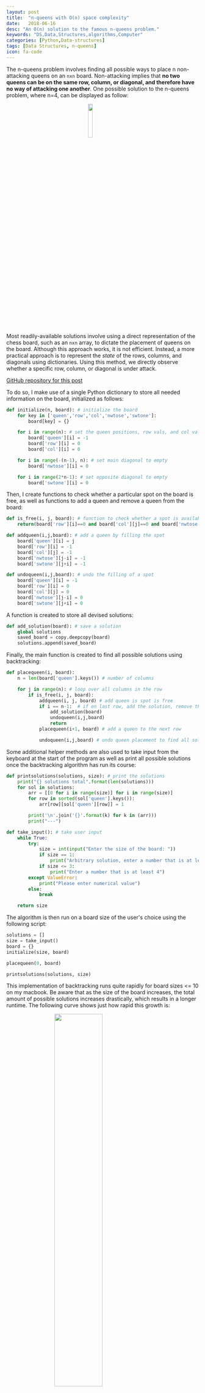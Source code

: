 ```yaml
---
layout: post
title:  "n-queens with O(n) space complexity"
date:   2018-06-16
desc: "An O(n) solution to the famous n-queens problem."
keywords: "DS,Data,Structures,algorithms,Computer"
categories: [Python,Data-structures]
tags: [Data Structures, n-queens]
icon: fa-code
---
```


The n-queens problem involves finding all possible ways to place n non-attacking queens on an `nxn` board. Non-attacking implies that **no two queens can be on the same row, column, or diagonal, and therefore have no way of attacking one another**. One possible solution to the n-queens problem, where n=4, can be displayed as follow:

<img src="{{ site.img_path }}/n_queens/n_queens.png" style="display: block; margin-left: auto; margin-right: auto; width: 15%;">

Most readily-available solutions involve using a direct representation of the chess board, such as an `nxn` array, to dictate the placement of queens on the board. Although this approach works, it is not efficient. Instead, a more practical approach is to represent the _state_ of the rows, columns, and diagonals using dictionaries. Using this method, we directly observe whether a specific row, column, or diagonal is under attack.

[GitHub repository for this post](https://github.com/Alescontrela/nqueens)

To do so, I make use of a single Python dictionary to store all needed information on the board, initialized as follows:

```python
def initialize(n, board): # initialize the board
    for key in ['queen','row','col','nwtose','swtone']:
        board[key] = {}  

    for i in range(n): # set the queen positions, row vals, and col vals to empty
        board['queen'][i] = -1
        board['row'][i] = 0
        board['col'][i] = 0

    for i in range(-(n-1), n): # set main diagonal to empty
        board['nwtose'][i] = 0

    for i in range(2*n-1): # set opposite diagonal to empty
        board['swtone'][i] = 0
```

Then, I create functions to check whether a particular spot on the board is free, as well as functions to add a queen and remove a queen from the board:

```python
def is_free(i, j, board): # function to check whether a spot is available
    return(board['row'][i]==0 and board['col'][j]==0 and board['nwtose'][j-i]==0 and board['swtone'][j+i]==0)

def addqueen(i,j,board): # add a queen by filling the spot
    board['queen'][i] = j
    board['row'][i] = -1
    board['col'][j] = -1
    board['nwtose'][j-i] = -1
    board['swtone'][j+i] = -1

def undoqueen(i,j,board): # undo the filling of a spot
    board['queen'][i] = -1
    board['row'][i] = 0
    board['col'][j] = 0
    board['nwtose'][j-i] = 0
    board['swtone'][j+i] = 0
```

A function is created to store all devised solutions:

```python
def add_solution(board): # save a solution
    global solutions
    saved_board = copy.deepcopy(board)
    solutions.append(saved_board)
```

Finally, the main function is created to find all possible solutions using backtracking:

```python
def placequeen(i, board):
    n = len(board['queen'].keys()) # number of columns

    for j in range(n): # loop over all columns in the row
        if is_free(i, j, board):
            addqueen(i, j, board) # add queen is spot is free
            if i == n-1:  # if on last row, add the solution, remove the queen, and return
                add_solution(board)
                undoqueen(i,j,board)
                return
            placequeen(i+1, board) # add a queen to the next row

            undoqueen(i,j,board) # undo queen placement to find all solutions
```        

Some additional helper methods are also used to take input from the keyboard at the start of the program as well as print all possible solutions once the backtracking algorithm has run its course:


```python
def printsolutions(solutions, size): # print the solutions
    print("{} solutions total".format(len(solutions)))
    for sol in solutions:
        arr = [[0 for i in range(size)] for i in range(size)]
        for row in sorted(sol['queen'].keys()):
            arr[row][sol['queen'][row]] = 1

        print('\n'.join('{}'.format(k) for k in (arr)))
        print("---")

def take_input(): # take user input
    while True:
        try:
            size = int(input("Enter the size of the board: "))
            if size == 1:
                print("Arbitrary solution, enter a number that is at least 4")
            if size <= 3:
                print("Enter a number that is at least 4")
        except ValueError:
            print("Please enter numerical value")
        else:
            break

    return size
```


The algorithm is then run on a board size of the user's choice using the following script:

```python
solutions = []
size = take_input()
board = {}
initialize(size, board)

placequeen(0, board)

printsolutions(solutions, size)
```


This implementation of backtracking runs quite rapidly for board sizes <= 10 on my macbook. Be aware that as the size of the board increases, the total amount of possible solutions increases drastically, which results in a longer runtime. The following curve shows just how rapid this growth is:

<img src="{{ site.img_path }}/n_queens/board-size_vs_num-solutions.png" style="display: block; margin-left: auto; margin-right: auto; width: 50%;">

I hope this post helped guide your intuition behind the n-queens problem, feel free to post your thoughts in the Disqus comments section below.
